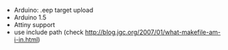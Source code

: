 - Arduino: .eep target upload
- Arduino 1.5
- Attiny support
- use include path 
  (check http://blog.jgc.org/2007/01/what-makefile-am-i-in.html)
